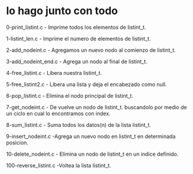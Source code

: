 # lo hago junto con todo

0-print_listint.c - Imprime todos los elementos de listint_t.

1-listint_len.c - Imprime el numero de elementos de listint_t.

2-add_nodeint.c - Agregamos un nuevo nodo al comienzo de listint_t.

3-add_nodeint_end.c - Agrega un nodo al final de listint_t.

 4-free_listint.c - Libera nuestra listint_t.

5-free_listint2.c - Libera una lista y deja el encabezado como null.

6-pop_listint.c - Elimina el nodo principal de listint_t.

7-get_nodeint.c -  De vuelve un nodo de listint_t. buscandolo por medio de un ciclo en cual lo encontramos con index.

8-sum_listint.c - Suma todos los datos(n) de la lista listint_t.

9-insert_nodeint.c -Agrega un nuevo nodo en listint_t en determinada posicion.

10-delete_nodeint.c - Elimina un nodo de listint_t en un indice definido.

100-reverse_listint.c -Voltea la lista listint_t.